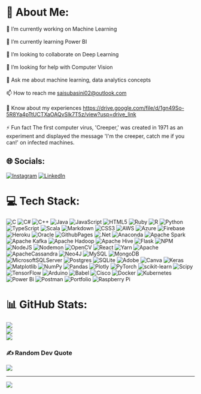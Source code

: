 # 💫 About Me:
🔭 I’m currently working on Machine Learning<br><br>🌱 I’m currently learning Power BI<br><br>👯 I’m looking to collaborate on Deep Learning<br><br>🤝 I’m looking for help with Computer Vision<br><br>💬 Ask me about machine learning, data analytics concepts<br><br>📫 How to reach me saisubasini02@outlook.com<br><br>📄 Know about my experiences https://drive.google.com/file/d/1gn49So-5R8Ya4pTtUCTXaOAQvSlk7T5z/view?usp=drive_link<br><br>⚡ Fun fact The first computer virus, 'Creeper,' was created in 1971 as an experiment and displayed the message 'I'm the creeper, catch me if you can!' on infected machines.


## 🌐 Socials:
[![Instagram](https://img.shields.io/badge/Instagram-%23E4405F.svg?logo=Instagram&logoColor=white)](https://instagram.com/subasini_karian) [![LinkedIn](https://img.shields.io/badge/LinkedIn-%230077B5.svg?logo=linkedin&logoColor=white)](https://linkedin.com/in/subasini-karian) 

# 💻 Tech Stack:
![C](https://img.shields.io/badge/c-%2300599C.svg?style=flat-square&logo=c&logoColor=white) ![C#](https://img.shields.io/badge/c%23-%23239120.svg?style=flat-square&logo=csharp&logoColor=white) ![C++](https://img.shields.io/badge/c++-%2300599C.svg?style=flat-square&logo=c%2B%2B&logoColor=white) ![Java](https://img.shields.io/badge/java-%23ED8B00.svg?style=flat-square&logo=openjdk&logoColor=white) ![JavaScript](https://img.shields.io/badge/javascript-%23323330.svg?style=flat-square&logo=javascript&logoColor=%23F7DF1E) ![HTML5](https://img.shields.io/badge/html5-%23E34F26.svg?style=flat-square&logo=html5&logoColor=white) ![Ruby](https://img.shields.io/badge/ruby-%23CC342D.svg?style=flat-square&logo=ruby&logoColor=white) ![R](https://img.shields.io/badge/r-%23276DC3.svg?style=flat-square&logo=r&logoColor=white) ![Python](https://img.shields.io/badge/python-3670A0?style=flat-square&logo=python&logoColor=ffdd54) ![TypeScript](https://img.shields.io/badge/typescript-%23007ACC.svg?style=flat-square&logo=typescript&logoColor=white) ![Scala](https://img.shields.io/badge/scala-%23DC322F.svg?style=flat-square&logo=scala&logoColor=white) ![Markdown](https://img.shields.io/badge/markdown-%23000000.svg?style=flat-square&logo=markdown&logoColor=white) ![CSS3](https://img.shields.io/badge/css3-%231572B6.svg?style=flat-square&logo=css3&logoColor=white) ![AWS](https://img.shields.io/badge/AWS-%23FF9900.svg?style=flat-square&logo=amazon-aws&logoColor=white) ![Azure](https://img.shields.io/badge/azure-%230072C6.svg?style=flat-square&logo=microsoftazure&logoColor=white) ![Firebase](https://img.shields.io/badge/firebase-%23039BE5.svg?style=flat-square&logo=firebase) ![Heroku](https://img.shields.io/badge/heroku-%23430098.svg?style=flat-square&logo=heroku&logoColor=white) ![Oracle](https://img.shields.io/badge/Oracle-F80000?style=flat-square&logo=oracle&logoColor=white) ![GithubPages](https://img.shields.io/badge/github%20pages-121013?style=flat-square&logo=github&logoColor=white) ![.Net](https://img.shields.io/badge/.NET-5C2D91?style=flat-square&logo=.net&logoColor=white) ![Anaconda](https://img.shields.io/badge/Anaconda-%2344A833.svg?style=flat-square&logo=anaconda&logoColor=white) ![Apache Spark](https://img.shields.io/badge/Apache%20Spark-FDEE21?style=flat-square&logo=apachespark&logoColor=black) ![Apache Kafka](https://img.shields.io/badge/Apache%20Kafka-000?style=flat-square&logo=apachekafka) ![Apache Hadoop](https://img.shields.io/badge/Apache%20Hadoop-66CCFF?style=flat-square&logo=apachehadoop&logoColor=black) ![Apache Hive](https://img.shields.io/badge/Apache%20Hive-FDEE21?style=flat-square&logo=apachehive&logoColor=black) ![Flask](https://img.shields.io/badge/flask-%23000.svg?style=flat-square&logo=flask&logoColor=white) ![NPM](https://img.shields.io/badge/NPM-%23CB3837.svg?style=flat-square&logo=npm&logoColor=white) ![NodeJS](https://img.shields.io/badge/node.js-6DA55F?style=flat-square&logo=node.js&logoColor=white) ![Nodemon](https://img.shields.io/badge/NODEMON-%23323330.svg?style=flat-square&logo=nodemon&logoColor=%BBDEAD) ![OpenCV](https://img.shields.io/badge/opencv-%23white.svg?style=flat-square&logo=opencv&logoColor=white) ![React](https://img.shields.io/badge/react-%2320232a.svg?style=flat-square&logo=react&logoColor=%2361DAFB) ![Yarn](https://img.shields.io/badge/yarn-%232C8EBB.svg?style=flat-square&logo=yarn&logoColor=white) ![Apache](https://img.shields.io/badge/apache-%23D42029.svg?style=flat-square&logo=apache&logoColor=white) ![ApacheCassandra](https://img.shields.io/badge/cassandra-%231287B1.svg?style=flat-square&logo=apache-cassandra&logoColor=white) ![Neo4J](https://img.shields.io/badge/Neo4j-008CC1?style=flat-square&logo=neo4j&logoColor=white) ![MySQL](https://img.shields.io/badge/mysql-%2300000f.svg?style=flat-square&logo=mysql&logoColor=white) ![MongoDB](https://img.shields.io/badge/MongoDB-%234ea94b.svg?style=flat-square&logo=mongodb&logoColor=white) ![MicrosoftSQLServer](https://img.shields.io/badge/Microsoft%20SQL%20Server-CC2927?style=flat-square&logo=microsoft%20sql%20server&logoColor=white) ![Postgres](https://img.shields.io/badge/postgres-%23316192.svg?style=flat-square&logo=postgresql&logoColor=white) ![SQLite](https://img.shields.io/badge/sqlite-%2307405e.svg?style=flat-square&logo=sqlite&logoColor=white) ![Adobe](https://img.shields.io/badge/adobe-%23FF0000.svg?style=flat-square&logo=adobe&logoColor=white) ![Canva](https://img.shields.io/badge/Canva-%2300C4CC.svg?style=flat-square&logo=Canva&logoColor=white) ![Keras](https://img.shields.io/badge/Keras-%23D00000.svg?style=flat-square&logo=Keras&logoColor=white) ![Matplotlib](https://img.shields.io/badge/Matplotlib-%23ffffff.svg?style=flat-square&logo=Matplotlib&logoColor=black) ![NumPy](https://img.shields.io/badge/numpy-%23013243.svg?style=flat-square&logo=numpy&logoColor=white) ![Pandas](https://img.shields.io/badge/pandas-%23150458.svg?style=flat-square&logo=pandas&logoColor=white) ![Plotly](https://img.shields.io/badge/Plotly-%233F4F75.svg?style=flat-square&logo=plotly&logoColor=white) ![PyTorch](https://img.shields.io/badge/PyTorch-%23EE4C2C.svg?style=flat-square&logo=PyTorch&logoColor=white) ![scikit-learn](https://img.shields.io/badge/scikit--learn-%23F7931E.svg?style=flat-square&logo=scikit-learn&logoColor=white) ![Scipy](https://img.shields.io/badge/SciPy-%230C55A5.svg?style=flat-square&logo=scipy&logoColor=%white) ![TensorFlow](https://img.shields.io/badge/TensorFlow-%23FF6F00.svg?style=flat-square&logo=TensorFlow&logoColor=white) ![Arduino](https://img.shields.io/badge/-Arduino-00979D?style=flat-square&logo=Arduino&logoColor=white) ![Babel](https://img.shields.io/badge/Babel-F9DC3e?style=flat-square&logo=babel&logoColor=black) ![Cisco](https://img.shields.io/badge/cisco-%23049fd9.svg?style=flat-square&logo=cisco&logoColor=black) ![Docker](https://img.shields.io/badge/docker-%230db7ed.svg?style=flat-square&logo=docker&logoColor=white) ![Kubernetes](https://img.shields.io/badge/kubernetes-%23326ce5.svg?style=flat-square&logo=kubernetes&logoColor=white) ![Power Bi](https://img.shields.io/badge/power_bi-F2C811?style=flat-square&logo=powerbi&logoColor=black) ![Postman](https://img.shields.io/badge/Postman-FF6C37?style=flat-square&logo=postman&logoColor=white) ![Portfolio](https://img.shields.io/badge/Portfolio-%23000000.svg?style=flat-square&logo=firefox&logoColor=#FF7139) ![Raspberry Pi](https://img.shields.io/badge/-RaspberryPi-C51A4A?style=flat-square&logo=Raspberry-Pi)
# 📊 GitHub Stats:
![](https://github-readme-stats.vercel.app/api?username=SUBASINIKARIAN&theme=material-palenight&hide_border=false&include_all_commits=true&count_private=true)<br/>
![](https://github-readme-streak-stats.herokuapp.com/?user=SUBASINIKARIAN&theme=material-palenight&hide_border=false)<br/>
![](https://github-readme-stats.vercel.app/api/top-langs/?username=SUBASINIKARIAN&theme=material-palenight&hide_border=false&include_all_commits=true&count_private=true&layout=compact)

### ✍️ Random Dev Quote
![](https://quotes-github-readme.vercel.app/api?type=horizontal&theme=radical)

---
[![](https://visitcount.itsvg.in/api?id=SUBASINIKARIAN&icon=0&color=0)](https://visitcount.itsvg.in)

<!-- Proudly created with GPRM ( https://gprm.itsvg.in ) -->
